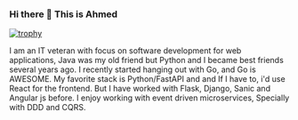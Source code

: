 ### Hi there 👋 This is Ahmed

[![trophy](https://github-profile-trophy.vercel.app/?username=ahmednafies)](https://github.com/ryo-ma/github-profile-trophy)

I am an IT veteran with focus on software development for web applications,
Java was my old friend but Python and I became best friends several years ago.
I recently started hanging out with Go, and Go is AWESOME.
My favorite stack is Python/FastAPI and and If I have to, i'd use React for the frontend.
But I have worked with Flask, Django, Sanic and Angular js before.
I enjoy working with event driven microservices, Specially with DDD and CQRS.

